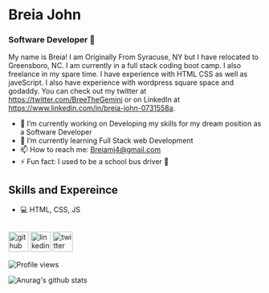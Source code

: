 # Breia John
### Software Developer 🚀

My name is Breia! I am Originally From Syracuse, NY but I have relocated to Greensboro, NC. I am currently in a full stack coding boot camp. I also freelance in my spare time. I have experience with HTML CSS as well as javeScript. I also have experience with wordpress square space and godaddy. You can check out my twitter at https://twitter.com/BreeTheGemini or on LinkedIn at https://www.linkedin.com/in/breia-john-0731558a.

- 🔭 I’m currently working on Developing my skills for my dream position as a Software Developer 
- 🌱 I’m currently learning Full Stack web Development 
- 📫 How to reach me: Breiamj4@gmail.com 
- ⚡ Fun fact: I used to be a school bus driver 🚌


## Skills and Expereince
* 💻  HTML, CSS, JS

## 
[<img src='https://cdn.jsdelivr.net/npm/simple-icons@3.0.1/icons/github.svg' alt='github' height='40'>](https://github.com/BreiaJohn)  [<img src='https://cdn.jsdelivr.net/npm/simple-icons@3.0.1/icons/linkedin.svg' alt='linkedin' height='40'>](https://www.linkedin.com/in/https://www.linkedin.com/in/breia-john-0731558a//)  [<img src='https://cdn.jsdelivr.net/npm/simple-icons@3.0.1/icons/twitter.svg' alt='twitter' height='40'>](https://twitter.com/https://twitter.com/BreeTheGemini)  

![Profile views](https://gpvc.arturio.dev/BreiaJohn)  


![Anurag's github stats](https://github-readme-stats.vercel.app/api?username=BreiaJohn)
